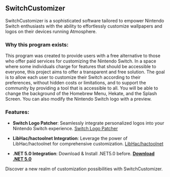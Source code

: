 SwitchCustomizer
----------------

SwitchCustomizer is a sophisticated software tailored to empower Nintendo Switch enthusiasts with the ability to effortlessly customize wallpapers and logos on their devices running Atmosphere.

### Why this program exists:
This program was created to provide users with a free alternative to those who offer paid services for customizing the Nintendo Switch. In a space where some individuals charge for features that should be accessible to everyone, this project aims to offer a transparent and free solution. The goal is to allow each user to customize their Switch according to their preferences, without hidden costs or limitations, and to support the community by providing a tool that is accessible to all.
You will be able to change the background of the Homebrew Menu, Hekate, and the Splash Screen. You can also modify the Nintendo Switch logo with a preview.

### Features:

*   **Switch Logo Patcher**: Seamlessly integrate personalized logos into your Nintendo Switch experience. [Switch Logo Patcher](https://github.com/friedkeenan/switch-logo-patcher)
    
*   **LibHac/hactoolnet Integration**: Leverage the power of LibHac/hactoolnet for comprehensive customization. [LibHac/hactoolnet](https://github.com/Thealexbarney/LibHac)

*   **.NET 5.0 Integration**: Download & Install .NET5.0 before. [**Download .NET 5.0**](https://dotnet.microsoft.com/en-us/download/dotnet/5.0)

Discover a new realm of customization possibilities with SwitchCustomizer.

